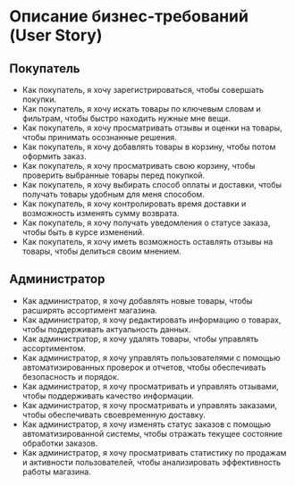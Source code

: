 # Описание бизнес-требований (User Story)

## Покупатель
- Как покупатель, я хочу зарегистрироваться, чтобы совершать покупки.
- Как покупатель, я хочу искать товары по ключевым словам и фильтрам, чтобы быстро находить нужные мне вещи.
- Как покупатель, я хочу просматривать отзывы и оценки на товары, чтобы принимать осознанные решения.
- Как покупатель, я хочу добавлять товары в корзину, чтобы потом оформить заказ.
- Как покупатель, я хочу просматривать свою корзину, чтобы проверить выбранные товары перед покупкой.
- Как покупатель, я хочу выбирать способ оплаты и доставки, чтобы получать товары удобным для меня способом.
- Как покупатель, я хочу контролировать время доставки и возможность изменять сумму возврата.
- Как покупатель, я хочу получать уведомления о статусе заказа, чтобы быть в курсе изменений.
- Как покупатель, я хочу иметь возможность оставлять отзывы на товары, чтобы делиться своим мнением.

## Администратор
- Как администратор, я хочу добавлять новые товары, чтобы расширять ассортимент магазина.
- Как администратор, я хочу редактировать информацию о товарах, чтобы поддерживать актуальность данных.
- Как администратор, я хочу удалять товары, чтобы управлять ассортиментом.
- Как администратор, я хочу управлять пользователями с помощью автоматизированных проверок и отчетов, чтобы обеспечивать безопасность и порядок.
- Как администратор, я хочу просматривать и управлять отзывами, чтобы поддерживать качество информации.
- Как администратор, я хочу просматривать и управлять заказами, чтобы обеспечивать своевременную доставку.
- Как администратор, я хочу изменять статус заказов с помощью автоматизированной системы, чтобы отражать текущее состояние обработки заказов.
- Как администратор, я хочу просматривать статистику по продажам и активности пользователей, чтобы анализировать эффективность работы магазина.
